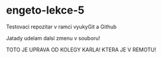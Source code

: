 # engeto-lekce-5
Testovaci repozitar v ramci vyukyGit a Github


Jatady udelam dalsi zmenu v souboru!

TOTO JE UPRAVA OD KOLEGY KARLA! KTERA JE V REMOTU!

